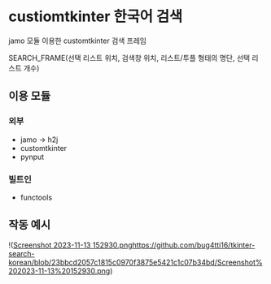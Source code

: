 # custiomtkinter 한국어 검색
jamo 모듈 이용한 customtkinter 검색 프레임

SEARCH_FRAME(선택 리스트 위치, 검색창 위치, 리스트/투플 형태의 명단, 선택 리스트 개수)

## 이용 모듈
### 외부
- jamo -> h2j
- customtkinter
- pynput

### 빌트인
- functools
## 작동 예시
!([Screenshot 2023-11-13 152930.png](https://github.com/bug4tti16/tkinter-search-korean/blob/23bbcd2057c1815c0970f3875e5421c1c07b34bd/Screenshot%202023-11-13%20152930.png)https://github.com/bug4tti16/tkinter-search-korean/blob/23bbcd2057c1815c0970f3875e5421c1c07b34bd/Screenshot%202023-11-13%20152930.png)
